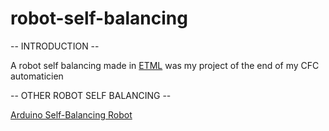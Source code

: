 # robot-self-balancing

--  INTRODUCTION  --

A robot self balancing made in [ETML](https://www.etml.ch/formations/automaticien.html)
was my project of the end of my CFC automaticien



--  OTHER ROBOT SELF BALANCING  --

[Arduino Self-Balancing Robot](https://www.instructables.com/Arduino-Self-Balancing-Robot-1/)
